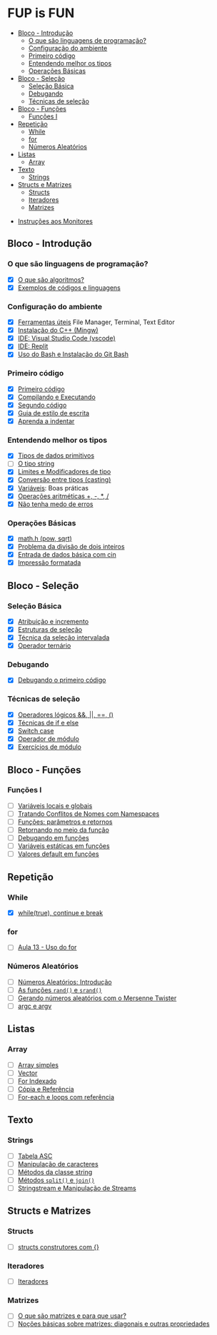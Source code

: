# FUP is FUN

<!-- toc -->
- [Bloco - Introdução](#bloco---introdução)
  - [O que são linguagens de programação?](#o-que-são-linguagens-de-programação)
  - [Configuração do ambiente](#configuração-do-ambiente)
  - [Primeiro código](#primeiro-código)
  - [Entendendo melhor os tipos](#entendendo-melhor-os-tipos)
  - [Operações Básicas](#operações-básicas)
- [Bloco - Seleção](#bloco---seleção)
  - [Seleção Básica](#seleção-básica)
  - [Debugando](#debugando)
  - [Técnicas de seleção](#técnicas-de-seleção)
- [Bloco - Funções](#bloco---funções)
  - [Funções I](#funções-i)
- [Repetição](#repetição)
  - [While](#while)
  - [for](#for)
  - [Números Aleatórios](#números-aleatórios)
- [Listas](#listas)
  - [Array](#array)
- [Texto](#texto)
  - [Strings](#strings)
- [Structs e Matrizes](#structs-e-matrizes)
  - [Structs](#structs)
  - [Iteradores](#iteradores)
  - [Matrizes](#matrizes)
<!-- toc -->

- [Instruções aos Monitores](wiki/instrucoes_monitores.md)

## Bloco - Introdução

### O que são linguagens de programação?

- [x] [O que são algoritmos?](wiki/o_que_sao_algoritmos.md)
- [x] [Exemplos de códigos e linguagens](wiki/exemplos_de_codigos_e_linguagens.md)

### Configuração do ambiente

- [x] [Ferramentas úteis](wiki/ferramentas_uteis.md) File Manager, Terminal, Text Editor
- [x] [Instalação do C++ (Mingw)](wiki/configure_cpp.md)
- [x] [IDE: Visual Studio Code (vscode)](wiki/configure_vscode.md)
- [x] [IDE: Replit](wiki/configure_replit.md)
- [x] [Uso do Bash e Instalação do Git Bash](wiki/configure_bash_and_git_bash.md)

### Primeiro código

- [x] [Primeiro código](wiki/primeiro_codigo.md)
- [x] [Compilando e Executando](wiki/compilando.md)
- [x] [Segundo código](wiki/segundo_codigo.md)
- [x] [Guia de estilo de escrita](wiki/guia_de_estilo.md)
- [x] [Aprenda a indentar](wiki/indentacao.md)

### Entendendo melhor os tipos

- [x] [Tipos de dados primitivos](wiki/tipos_primitivos.md)
- [ ] [O tipo string](wiki/tipo_string.md)
- [x] [Limites e Modificadores de tipo](wiki/modificadores.md)
- [x] [Conversão entre tipos (casting)](wiki/casting.md)
- [x] [Variáveis](wiki/variaveis.md): Boas práticas
- [x] [Operações aritméticas +, -, *, /](wiki/operacoes.md)
- [x] [Não tenha medo de erros](wiki/erros_variaveis.md)

### Operações Básicas

- [x] [math.h (pow, sqrt)](wiki/biblioteca_math.md)
- [x] [Problema da divisão de dois inteiros](wiki/problema_divisao_inteiros.md)
- [x] [Entrada de dados básica com cin](wiki/entrada_dados.md)
- [x] [Impressão formatada](wiki/impressao_formatada.md)

## Bloco - Seleção

### Seleção Básica

- [x] [Atribuição e incremento](wiki/atribuicao_incremento.md)
- [x] [Estruturas de seleção](wiki/selecao_if_else.md)
- [x] [Técnica da seleção intervalada](wiki/selecao_tecnica_intervalos.md)
- [x] [Operador ternário](wiki/operador_ternario.md)

### Debugando

- [x] [Debugando o primeiro código](wiki/debugando.md)

### Técnicas de seleção

- [x] [Operadores lógicos &&, ||, ==, ()](wiki/operadores_logicos.md)
- [x] [Técnicas de if e else](wiki/selecao_tecnica_agrupamento.md)
- [x] [Switch case](wiki/seleção_switch_case.md)
- [x] [Operador de módulo](wiki/operador_modulo.md)
- [x] [Exercícios de módulo](wiki/exercicios_modulo.md)

## Bloco - Funções

### Funções I

- [ ] [Variáveis locais e globais](wiki/variaveis_locais_e_globais.md)
- [ ] [Tratando Conflitos de Nomes com Namespaces](wiki/conflitos_e_namespaces.md)
- [ ] [Funções: parâmetros e retornos](wiki/funcoes_parametros_e_retorno.md)
- [ ] [Retornando no meio da função](wiki/retornando_no_meio_da_funcao.md)
- [ ] [Debugando em funções](wiki/debugando_em_funcoes.md)
- [ ] [Variáveis estáticas em funções](wiki/variaveis_estaticas_em_funcoes.md)
- [ ] [Valores default em funções](wiki/valores_default_em_funcoes.md)

## Repetição

### While

- [x] [while(true), continue e break](wiki/while_break_continue.md)

### for

- [ ] [Aula 13 - Uso do for](wiki/repeticao_for.md)

### Números Aleatórios

- [ ] [Números Aleatórios: Introdução](wiki/num_aleatorios_introducao.md)
- [ ] [As funções `rand()` e `srand()`](wiki/rand_e_srand.md)
- [ ] [Gerando números aleatórios com o Mersenne Twister](wiki/mersenne_twister.md)
- [ ] [argc e argv](wiki/argc_argv.md)

## Listas

### Array

- [ ] [Array simples](wiki/array_simples.md)
- [ ] [Vector](wiki/vector.md)
- [ ] [For Indexado](wiki/for_indexado.md)
- [ ] [Cópia e Referência](wiki/copia_e_referencia.md)
- [ ] [For-each e loops com referência](wiki/for_each_e_loops.md)

## Texto

### Strings

- [ ] [Tabela ASC](wiki/tabela_asc2.md)
- [ ] [Manipulação de caracteres](wiki/manipulacao_caracteres.md)
- [ ] [Métodos da classe string](wiki/metodos_string.md)
- [ ] [Métodos `split()` e `join()`](wiki/metodos_split_e_join.md)
- [ ] [Stringstream e Manipulação de Streams](wiki/stringstream.md)

## Structs e Matrizes

### Structs

- [ ] [structs construtores com {}](wiki/structs.md)

### Iteradores

- [ ] [Iteradores](wiki/iteradores.md)

### Matrizes

- [ ] [O que são matrizes e para que usar?](wiki/o_que_sao_matrizes.md)
- [ ] [Noções básicas sobre matrizes: diagonais e outras propriedades](wiki/nocoes_basicas_de_matrizes.md)
